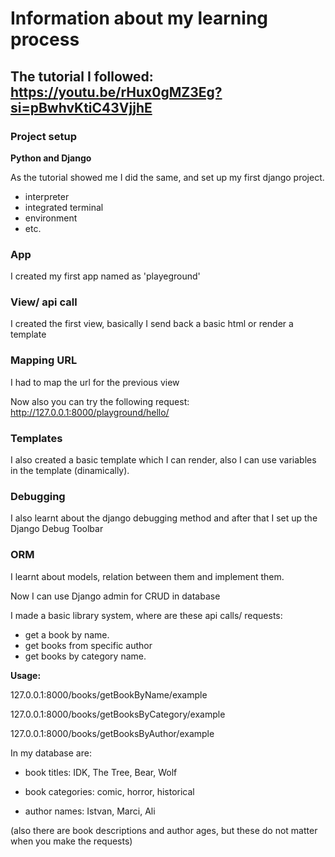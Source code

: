 # Information about my learning process

## The tutorial I followed: https://youtu.be/rHux0gMZ3Eg?si=pBwhvKtiC43VjjhE

### Project setup

**Python and Django**

As the tutorial showed me I did the same, and set up my first django project.

- interpreter
- integrated terminal
- environment
- etc.

### App

I created my first app named as 'playeground'

### View/ api call

I created the first view, basically I send back a basic html or render a template

### Mapping URL

I had to map the url for the previous view

Now also you can try the following request: http://127.0.0.1:8000/playground/hello/

### Templates

I also created a basic template which I can render, also I can use variables in the template (dinamically).

### Debugging

I also learnt about the django debugging method and after that I set up the Django Debug Toolbar

### ORM

I learnt about models, relation between them and implement them.

Now I can use Django admin for CRUD in database

I made a basic library system, where are these api calls/ requests:

- get a book by name.
- get books from specific author
- get books by category name.

**Usage:**

127.0.0.1:8000/books/getBookByName/example

127.0.0.1:8000/books/getBooksByCategory/example

127.0.0.1:8000/books/getBooksByAuthor/example

In my database are:

- book titles: IDK, The Tree, Bear, Wolf

- book categories: comic, horror, historical

- author names: Istvan, Marci, Ali

(also there are book descriptions and author ages, but these do not matter when you make the requests)
